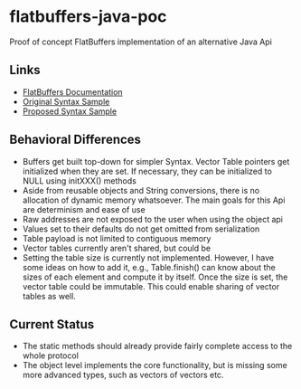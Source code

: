 # flatbuffers-java-poc
Proof of concept FlatBuffers implementation of an alternative Java Api

## Links
* [FlatBuffers Documentation](https://github.com/google/flatbuffers)
* [Original Syntax Sample](https://github.com/ennerf/flatbuffers-java-poc/blob/master/src/test/java/org/enner/flatbuffers/validation/GoogleTestData.java)
* [Proposed Syntax Sample](https://github.com/ennerf/flatbuffers-java-poc/blob/master/src/test/java/org/enner/flatbuffers/validation/PocTestData.java)

## Behavioral Differences
* Buffers get built top-down for simpler Syntax. Vector Table pointers get initialized when they are set. If necessary, they can be initialized to NULL using initXXX() methods
* Aside from reusable objects and String conversions, there is no allocation of dynamic memory whatsoever. The main goals for this Api are determinism and ease of use
* Raw addresses are not exposed to the user when using the object api
* Values set to their defaults do not get omitted from serialization
* Table payload is not limited to contiguous memory
* Vector tables currently aren't shared, but could be
* Setting the table size is currently not implemented. However, I have some ideas on how to add it, e.g., Table.finish() can know about the sizes of each element and compute it by itself. Once the size is set, the vector table could be immutable. This could enable sharing of vector tables as well.

## Current Status
* The static methods should already provide fairly complete access to the whole protocol
* The object level implements the core functionality, but is missing some more advanced types, such as vectors of vectors etc.